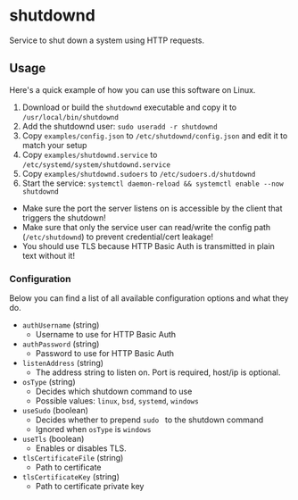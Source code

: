 # shutdownd

Service to shut down a system using HTTP requests.

## Usage

Here's a quick example of how you can use this software on Linux.

1. Download or build the `shutdownd` executable and copy it to `/usr/local/bin/shutdownd`
2. Add the shutdownd user: `sudo useradd -r shutdownd`
3. Copy `examples/config.json` to `/etc/shutdownd/config.json` and edit it to match your setup
4. Copy `examples/shutdownd.service` to `/etc/systemd/system/shutdownd.service`
5. Copy `examples/shutdownd.sudoers` to `/etc/sudoers.d/shutdownd`
6. Start the service: `systemctl daemon-reload && systemctl enable --now shutdownd`

- Make sure the port the server listens on is accessible by the client that triggers the shutdown!
- Make sure that only the service user can read/write the config path (`/etc/shutdownd`) to prevent credential/cert leakage!
- You should use TLS because HTTP Basic Auth is transmitted in plain text without it!

### Configuration

Below you can find a list of all available configuration options and what they do.

- `authUsername` (string)
    - Username to use for HTTP Basic Auth
- `authPassword` (string)
    - Password to use for HTTP Basic Auth
- `listenAddress` (string)
    - The address string to listen on. Port is required, host/ip is optional.
- `osType` (string)
    - Decides which shutdown command to use 
    - Possible values: `linux`, `bsd`, `systemd`, `windows`
- `useSudo` (boolean)
    - Decides whether to prepend `sudo ` to the shutdown command
    - Ignored when `osType` is `windows`
- `useTls` (boolean)
    - Enables or disables TLS.
- `tlsCertificateFile` (string)
    - Path to certificate
- `tlsCertificateKey` (string)
    - Path to certificate private key 
